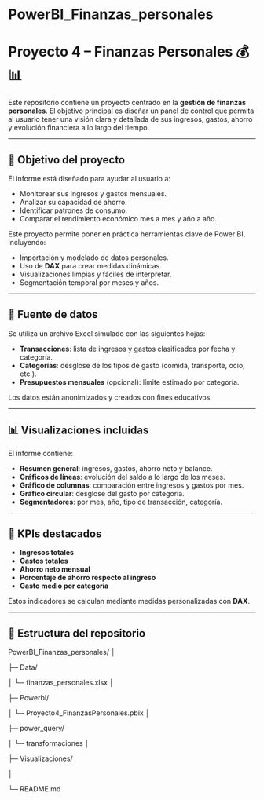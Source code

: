# PowerBI_Finanzas_personales
# Proyecto 4 – Finanzas Personales 💰📊

Este repositorio contiene un proyecto centrado en la **gestión de finanzas personales**. El objetivo principal es diseñar un panel de control que permita al usuario tener una visión clara y detallada de sus ingresos, gastos, ahorro y evolución financiera a lo largo del tiempo.

---

## 📌 Objetivo del proyecto

El informe está diseñado para ayudar al usuario a:

- Monitorear sus ingresos y gastos mensuales.
- Analizar su capacidad de ahorro.
- Identificar patrones de consumo.
- Comparar el rendimiento económico mes a mes y año a año.

Este proyecto permite poner en práctica herramientas clave de Power BI, incluyendo:

- Importación y modelado de datos personales.
- Uso de **DAX** para crear medidas dinámicas.
- Visualizaciones limpias y fáciles de interpretar.
- Segmentación temporal por meses y años.

---

## 🧾 Fuente de datos

Se utiliza un archivo Excel simulado con las siguientes hojas:

- **Transacciones**: lista de ingresos y gastos clasificados por fecha y categoría.
- **Categorías**: desglose de los tipos de gasto (comida, transporte, ocio, etc.).
- **Presupuestos mensuales** (opcional): límite estimado por categoría.

Los datos están anonimizados y creados con fines educativos.

---

## 📊 Visualizaciones incluidas

El informe contiene:

- **Resumen general**: ingresos, gastos, ahorro neto y balance.
- **Gráficos de líneas**: evolución del saldo a lo largo de los meses.
- **Gráfico de columnas**: comparación entre ingresos y gastos por mes.
- **Gráfico circular**: desglose del gasto por categoría.
- **Segmentadores**: por mes, año, tipo de transacción, categoría.

---

## 🎯 KPIs destacados

- **Ingresos totales**
- **Gastos totales**
- **Ahorro neto mensual**
- **Porcentaje de ahorro respecto al ingreso**
- **Gasto medio por categoría**

Estos indicadores se calculan mediante medidas personalizadas con **DAX**.

---

## 📁 Estructura del repositorio

PowerBI_Finanzas_personales/
│

├─ Data/

│ └─ finanzas_personales.xlsx
│

├─ Powerbi/

│ └─ Proyecto4_FinanzasPersonales.pbix
│

├─ power_query/

│ └─ transformaciones
│

├─ Visualizaciones/

│

└─ README.md
